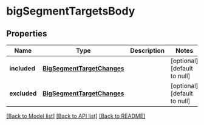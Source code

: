 # bigSegmentTargetsBody

## Properties
Name | Type | Description | Notes
------------ | ------------- | ------------- | -------------
**included** | [**BigSegmentTargetChanges**](BigSegmentTargetChanges.md) |  | [optional] [default to null]
**excluded** | [**BigSegmentTargetChanges**](BigSegmentTargetChanges.md) |  | [optional] [default to null]

[[Back to Model list]](../README.md#documentation-for-models) [[Back to API list]](../README.md#documentation-for-api-endpoints) [[Back to README]](../README.md)


